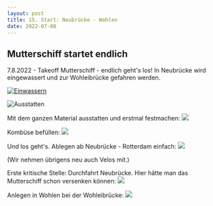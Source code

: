 ```yaml
---
layout: post
title: 15. Start: Neubrücke - Wohlen
date: 2022-07-08
---
```


## Mutterschiff startet endlich ##

7.8.2022 - Takeoff Mutterschiff - endlich geht's los! In Neubrücke wird eingewassert und zur Wohleibrücke gefahren werden.

[![Einwassern](/img/20220711_ms_res__0.jpg)](/img/20220711_ms_res__0.jpg)


![Ausstatten](/img/20220711_ms_res__1.jpg)

Mit dem ganzen Material ausstatten und erstmal festmachen:
![](/img/20220711_ms_res__2.jpg)

Kombüse befüllen:
![](/img/20220711_ms_res__3.jpg)

Und los geht's. Ablegen ab Neubrücke - Rotterdam einfach:
![](/img/20220711_ms_res__4.jpg)

(Wir nehmen übrigens neu auch Velos mit.)

Erste kritische Stelle: Durchfahrt Neubrücke. Hier hätte man das Mutterschiff schon versenken können:
![](/img/20220711_ms_res__5.jpg)

Anlegen in Wohlen bei der Wohleibrücke:
![](/img/20220711_ms_res__6.jpg)
